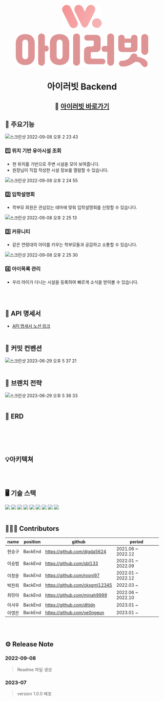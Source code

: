 <div align="center">
<p align="center"><img src="icon.png"></p>

![img.png](logo.png)
<h1>아이러빗 Backend</h1>

## 🏫 [아이러빗 바로가기][iluvit-link]
[iluvit-link]: https://iluvit.app/

</div>

## 📱 주요기능

![스크린샷 2022-09-08 오후 2 23 43](https://user-images.githubusercontent.com/65563854/189040932-c19ec8f9-06a0-45d0-bc8e-d06b8cadb1a2.png)

### 1️⃣ 위치 기반 유아시설 조회
- 현 위치를 기반으로 주변 시설을 모아 보여줍니다.
- 원장님이 직접 작성한 시설 정보를 열람할 수 있습니다.

![스크린샷 2022-09-08 오후 2 24 55](https://user-images.githubusercontent.com/65563854/189041068-127f96a1-2780-492a-b056-fa0433a91888.png)


### 2️⃣ 입학설명회
- 학부모 회원은 관심있는 테마에 맞춰 입학설명회를 신청할 수 있습니다.

![스크린샷 2022-09-08 오후 2 25 13](https://user-images.githubusercontent.com/65563854/189041112-844af4d3-5549-41e3-95cb-741c93e54cb6.png)


### 3️⃣ 커뮤니티
- 같은 연령대의 아이를 키우는 학부모들과 공감하고 소통할 수 있습니다.

![스크린샷 2022-09-08 오후 2 25 30](https://user-images.githubusercontent.com/65563854/189041137-e20d5278-fbbd-48f2-b545-b9219e09bf08.png)

### 4️⃣ 아이목록 관리
- 우리 아이가 다니는 시설을 등록하여 빠르게 소식을 받아볼 수 있습니다.

<br><br>

## 💞 API 명세서
- [API 명세서 노션 링크](https://half-turn-bb0.notion.site/API-ILUVIT-4f0bd47ebe8c43f1ab3ec475389b3898?pvs=4)
<br><br>

## 📍 커밋 컨벤션
<img width="727" alt="스크린샷 2023-06-29 오후 5 37 21" src="https://github.com/FISOLUTION/BE_ILUVIT/assets/78267146/14bc458e-3879-4a6d-84a5-a45d075e6d92">
<br><br>

## 📝 브랜치 전략
<img width="730" alt="스크린샷 2023-06-29 오후 5 36 33" src="https://github.com/FISOLUTION/BE_ILUVIT/assets/78267146/9be83d24-2020-4671-b99c-37a32c1fb90a">
<br><br>

## 📘 ERD
![]()

<br><br>

## 💡아키텍쳐

<br><br>

## 🖥 기술 스택
<img src="https://img.shields.io/badge/SpringBoot-6DB33F?style=flat&logo=SpringBoot&logoColor=white"/> <img src="https://img.shields.io/badge/SpringSecurity-6DB33F?style=flat&logo=SpringSecurity&logoColor=white"/> <img src="https://img.shields.io/badge/AmazonEC2-FF9900?style=flat&logo=AmazonEC2&logoColor=white"/> <img src="https://img.shields.io/badge/NGINX-009639?style=flat&logo=NGINX&logoColor=white"/>
<img src="https://img.shields.io/badge/JSON Web Tokens-000000?style=flat&logo=JSONWebTokens"/> <img src="https://img.shields.io/badge/Amazon S3-569A31?style=flat&logo=Amazon S3&logoColor=white"/>
<img src="https://img.shields.io/badge/GitHub Actions-2088FF?style=flat&logo=GitHub Actions&logoColor=white"/> <img src="https://img.shields.io/badge/MySQL-4479A1?style=flat&logo=MySQL&logoColor=white"/> <img src="https://img.shields.io/badge/Amazon RDS-527FFF?style=flat&logo=Amazon RDS&logoColor=white"/>
<br><br>


## 🧑🏻‍💻 Contributors
| name |position|github|period| 
|------|---|---|---|
| 현승구  | BackEnd | https://github.com/digda5624 | 2021.06 ~ 2022.12 |
| 이승범  | BackEnd | https://github.com/sbl133 | 2022.01 ~ 2022.09 |
| 이창윤  | BackEnd | https://github.com/rooni97 | 2022.01 ~ 2022.12 |
| 박찬희  | BackEnd | https://github.com/cksgml12345 | 2022.03 ~ |
| 최민아  | BackEnd | https://github.com/minah9999 | 2022.06 ~ 2022.10 |
| 이서우  | BackEnd | https://github.com/dltjdn | 2023.01 ~ |
| 이영은  | BackEnd | https://github.com/ye0ngeun | 2023.01 ~ |

<br><br>

## ⚙️ Release Note
### 2022-09-08
> Readme 파일 생성
### 2023-07
> version 1.0.0 배포